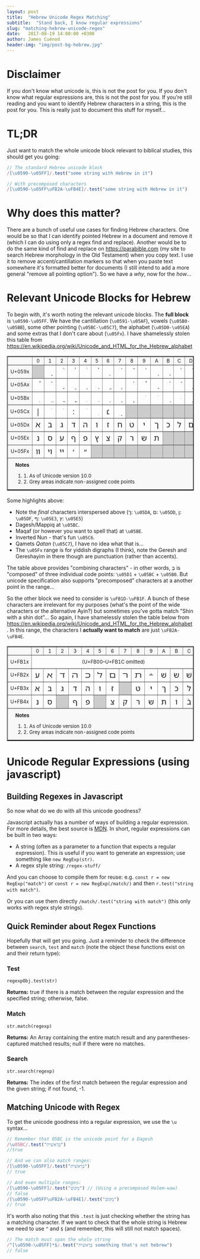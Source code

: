 ```yaml
---
layout: post
title:  "Hebrew Unicode Regex Matching"
subtitle:  "Stand back, I know regular expressions"
slug: "matching-hebrew-unicode-regex"
date:   2017-08-19 14:00:00 +0300
author: James Cuénod
header-img: "img/post-bg-hebrew.jpg"
---
```


# Disclaimer

If you don't know what unicode is, this is not the post for you. If you don't know what regular expressions are, this is not the post for you. If you're still reading and you want to identify Hebrew characters in a string, this is the post for you. This is really just to document this stuff for myself...

# TL;DR

Just want to match the whole unicode block relevant to biblical studies, this should get you going:

```javascript
// The standard Hebrew unicode block
/[\u0590-\u05FF]/.test("some string with Hebrew in it")

// With precomposed characters
/[\u0590-\u05FF\uFB2A-\uFB4E]/.test("some string with Hebrew in it")
```

# Why does this matter?

There are a bunch of useful use cases for finding Hebrew characters. One would be so that I can identify pointed Hebrew in a document and remove it (which I can do using only a regex find and replace). Another would be to do the same kind of find and replace on <https://parabible.com> (my site to search Hebrew morphology in the Old Testament) when you copy text. I use it to remove accent/cantillation markers so that when you paste text somewhere it's formatted better for documents (I still intend to add a more general "remove all pointing option"). So we have a *why*, now for the *how*...

# Relevant Unicode Blocks for Hebrew

To begin with, it's worth noting the relevant unicode blocks. The **full block** is `\u0590-\u05FF`. We have the cantillation (`\u0591-\u05AF`), vowels (`\u05B0-\u05BB`), some other pointing (`\u05BC-\u05C7`), the alphabet (`\u05D0-\u05EA`) and some extras that I don't care about (`\u05Fx`). I have shamelessly stolen this table from <https://en.wikipedia.org/wiki/Unicode_and_HTML_for_the_Hebrew_alphabet>

<table border="2" cellspacing="0" cellpadding="5" style="width:100%;border-collapse:collapse;font-size:large;text-align:center;vertical-align:middle;">
<tr style="background:#F8F8F8;font-size:small">
<td>&#160;</td><td>0</td><td>1</td><td>2</td><td>3</td><td>4</td><td>5</td><td>6</td><td>7</td><td>8</td><td>9</td><td>A</td><td>B</td><td>C</td><td>D</td><td>E</td><td>F</td>
</tr>
<tr>
<td style="background:#F8F8F8;font-size:small">U+059x</td>
<td title="Reserved" style="background-color:#CCCCCC;"></td>
<td title="U+0591: HEBREW ACCENT ETNAHTA"><span class="script-hebrew" style="font-size: 115%; font-family: 'SBL BibLit', 'SBL Hebrew', 'David CLM', 'Frenk Ruehl CLM', 'Hadasim CLM', Cardo, Shofar, David, 'Ezra SIL', 'Ezra SIL SR', 'Noto Sans Hebrew', FreeSerif, 'Times New Roman', FreeSans, Arial;" dir="rtl">֑&#160;</span>‎</td>
<td title="U+0592: HEBREW ACCENT SEGOL"><span class="script-hebrew" style="font-size: 115%; font-family: 'SBL BibLit', 'SBL Hebrew', 'David CLM', 'Frenk Ruehl CLM', 'Hadasim CLM', Cardo, Shofar, David, 'Ezra SIL', 'Ezra SIL SR', 'Noto Sans Hebrew', FreeSerif, 'Times New Roman', FreeSans, Arial;" dir="rtl">֒&#160;</span>‎</td>
<td title="U+0593: HEBREW ACCENT SHALSHELET"><span class="script-hebrew" style="font-size: 115%; font-family: 'SBL BibLit', 'SBL Hebrew', 'David CLM', 'Frenk Ruehl CLM', 'Hadasim CLM', Cardo, Shofar, David, 'Ezra SIL', 'Ezra SIL SR', 'Noto Sans Hebrew', FreeSerif, 'Times New Roman', FreeSans, Arial;" dir="rtl">֓&#160;</span>‎</td>
<td title="U+0594: HEBREW ACCENT ZAQEF QATAN"><span class="script-hebrew" style="font-size: 115%; font-family: 'SBL BibLit', 'SBL Hebrew', 'David CLM', 'Frenk Ruehl CLM', 'Hadasim CLM', Cardo, Shofar, David, 'Ezra SIL', 'Ezra SIL SR', 'Noto Sans Hebrew', FreeSerif, 'Times New Roman', FreeSans, Arial;" dir="rtl">֔&#160;</span>‎</td>
<td title="U+0595: HEBREW ACCENT ZAQEF GADOL"><span class="script-hebrew" style="font-size: 115%; font-family: 'SBL BibLit', 'SBL Hebrew', 'David CLM', 'Frenk Ruehl CLM', 'Hadasim CLM', Cardo, Shofar, David, 'Ezra SIL', 'Ezra SIL SR', 'Noto Sans Hebrew', FreeSerif, 'Times New Roman', FreeSans, Arial;" dir="rtl">֕&#160;</span>‎</td>
<td title="U+0596: HEBREW ACCENT TIPEHA"><span class="script-hebrew" style="font-size: 115%; font-family: 'SBL BibLit', 'SBL Hebrew', 'David CLM', 'Frenk Ruehl CLM', 'Hadasim CLM', Cardo, Shofar, David, 'Ezra SIL', 'Ezra SIL SR', 'Noto Sans Hebrew', FreeSerif, 'Times New Roman', FreeSans, Arial;" dir="rtl">֖&#160;</span>‎</td>
<td title="U+0597: HEBREW ACCENT REVIA"><span class="script-hebrew" style="font-size: 115%; font-family: 'SBL BibLit', 'SBL Hebrew', 'David CLM', 'Frenk Ruehl CLM', 'Hadasim CLM', Cardo, Shofar, David, 'Ezra SIL', 'Ezra SIL SR', 'Noto Sans Hebrew', FreeSerif, 'Times New Roman', FreeSans, Arial;" dir="rtl">֗&#160;</span>‎</td>
<td title="U+0598: HEBREW ACCENT ZARQA"><span class="script-hebrew" style="font-size: 115%; font-family: 'SBL BibLit', 'SBL Hebrew', 'David CLM', 'Frenk Ruehl CLM', 'Hadasim CLM', Cardo, Shofar, David, 'Ezra SIL', 'Ezra SIL SR', 'Noto Sans Hebrew', FreeSerif, 'Times New Roman', FreeSans, Arial;" dir="rtl">֘&#160;</span>‎</td>
<td title="U+0599: HEBREW ACCENT PASHTA"><span class="script-hebrew" style="font-size: 115%; font-family: 'SBL BibLit', 'SBL Hebrew', 'David CLM', 'Frenk Ruehl CLM', 'Hadasim CLM', Cardo, Shofar, David, 'Ezra SIL', 'Ezra SIL SR', 'Noto Sans Hebrew', FreeSerif, 'Times New Roman', FreeSans, Arial;" dir="rtl">֙&#160;</span>‎</td>
<td title="U+059A: HEBREW ACCENT YETIV"><span class="script-hebrew" style="font-size: 115%; font-family: 'SBL BibLit', 'SBL Hebrew', 'David CLM', 'Frenk Ruehl CLM', 'Hadasim CLM', Cardo, Shofar, David, 'Ezra SIL', 'Ezra SIL SR', 'Noto Sans Hebrew', FreeSerif, 'Times New Roman', FreeSans, Arial;" dir="rtl">֚&#160;</span>‎</td>
<td title="U+059B: HEBREW ACCENT TEVIR"><span class="script-hebrew" style="font-size: 115%; font-family: 'SBL BibLit', 'SBL Hebrew', 'David CLM', 'Frenk Ruehl CLM', 'Hadasim CLM', Cardo, Shofar, David, 'Ezra SIL', 'Ezra SIL SR', 'Noto Sans Hebrew', FreeSerif, 'Times New Roman', FreeSans, Arial;" dir="rtl">֛&#160;</span>‎</td>
<td title="U+059C: HEBREW ACCENT GERESH"><span class="script-hebrew" style="font-size: 115%; font-family: 'SBL BibLit', 'SBL Hebrew', 'David CLM', 'Frenk Ruehl CLM', 'Hadasim CLM', Cardo, Shofar, David, 'Ezra SIL', 'Ezra SIL SR', 'Noto Sans Hebrew', FreeSerif, 'Times New Roman', FreeSans, Arial;" dir="rtl">֜&#160;</span>‎</td>
<td title="U+059D: HEBREW ACCENT GERESH MUQDAM"><span class="script-hebrew" style="font-size: 115%; font-family: 'SBL BibLit', 'SBL Hebrew', 'David CLM', 'Frenk Ruehl CLM', 'Hadasim CLM', Cardo, Shofar, David, 'Ezra SIL', 'Ezra SIL SR', 'Noto Sans Hebrew', FreeSerif, 'Times New Roman', FreeSans, Arial;" dir="rtl">֝&#160;</span>‎</td>
<td title="U+059E: HEBREW ACCENT GERSHAYIM"><span class="script-hebrew" style="font-size: 115%; font-family: 'SBL BibLit', 'SBL Hebrew', 'David CLM', 'Frenk Ruehl CLM', 'Hadasim CLM', Cardo, Shofar, David, 'Ezra SIL', 'Ezra SIL SR', 'Noto Sans Hebrew', FreeSerif, 'Times New Roman', FreeSans, Arial;" dir="rtl">֞&#160;</span>‎</td>
<td title="U+059F: HEBREW ACCENT QARNEY PARA"><span class="script-hebrew" style="font-size: 115%; font-family: 'SBL BibLit', 'SBL Hebrew', 'David CLM', 'Frenk Ruehl CLM', 'Hadasim CLM', Cardo, Shofar, David, 'Ezra SIL', 'Ezra SIL SR', 'Noto Sans Hebrew', FreeSerif, 'Times New Roman', FreeSans, Arial;" dir="rtl">֟&#160;</span>‎</td>
</tr>
<tr>
<td style="background:#F8F8F8;font-size:small">U+05Ax</td>
<td title="U+05A0: HEBREW ACCENT TELISHA GEDOLA"><span class="script-hebrew" style="font-size: 115%; font-family: 'SBL BibLit', 'SBL Hebrew', 'David CLM', 'Frenk Ruehl CLM', 'Hadasim CLM', Cardo, Shofar, David, 'Ezra SIL', 'Ezra SIL SR', 'Noto Sans Hebrew', FreeSerif, 'Times New Roman', FreeSans, Arial;" dir="rtl">֠&#160;</span>‎</td>
<td title="U+05A1: HEBREW ACCENT PAZER"><span class="script-hebrew" style="font-size: 115%; font-family: 'SBL BibLit', 'SBL Hebrew', 'David CLM', 'Frenk Ruehl CLM', 'Hadasim CLM', Cardo, Shofar, David, 'Ezra SIL', 'Ezra SIL SR', 'Noto Sans Hebrew', FreeSerif, 'Times New Roman', FreeSans, Arial;" dir="rtl">֡&#160;</span>‎</td>
<td title="U+05A2: HEBREW ACCENT ATNAH HAFUKH"><span class="script-hebrew" style="font-size: 115%; font-family: 'SBL BibLit', 'SBL Hebrew', 'David CLM', 'Frenk Ruehl CLM', 'Hadasim CLM', Cardo, Shofar, David, 'Ezra SIL', 'Ezra SIL SR', 'Noto Sans Hebrew', FreeSerif, 'Times New Roman', FreeSans, Arial;" dir="rtl">֢&#160;</span>‎</td>
<td title="U+05A3: HEBREW ACCENT MUNAH"><span class="script-hebrew" style="font-size: 115%; font-family: 'SBL BibLit', 'SBL Hebrew', 'David CLM', 'Frenk Ruehl CLM', 'Hadasim CLM', Cardo, Shofar, David, 'Ezra SIL', 'Ezra SIL SR', 'Noto Sans Hebrew', FreeSerif, 'Times New Roman', FreeSans, Arial;" dir="rtl">֣&#160;</span>‎</td>
<td title="U+05A4: HEBREW ACCENT MAHAPAKH"><span class="script-hebrew" style="font-size: 115%; font-family: 'SBL BibLit', 'SBL Hebrew', 'David CLM', 'Frenk Ruehl CLM', 'Hadasim CLM', Cardo, Shofar, David, 'Ezra SIL', 'Ezra SIL SR', 'Noto Sans Hebrew', FreeSerif, 'Times New Roman', FreeSans, Arial;" dir="rtl">֤&#160;</span>‎</td>
<td title="U+05A5: HEBREW ACCENT MERKHA"><span class="script-hebrew" style="font-size: 115%; font-family: 'SBL BibLit', 'SBL Hebrew', 'David CLM', 'Frenk Ruehl CLM', 'Hadasim CLM', Cardo, Shofar, David, 'Ezra SIL', 'Ezra SIL SR', 'Noto Sans Hebrew', FreeSerif, 'Times New Roman', FreeSans, Arial;" dir="rtl">֥&#160;</span>‎</td>
<td title="U+05A6: HEBREW ACCENT MERKHA KEFULA"><span class="script-hebrew" style="font-size: 115%; font-family: 'SBL BibLit', 'SBL Hebrew', 'David CLM', 'Frenk Ruehl CLM', 'Hadasim CLM', Cardo, Shofar, David, 'Ezra SIL', 'Ezra SIL SR', 'Noto Sans Hebrew', FreeSerif, 'Times New Roman', FreeSans, Arial;" dir="rtl">֦&#160;</span>‎</td>
<td title="U+05A7: HEBREW ACCENT DARGA"><span class="script-hebrew" style="font-size: 115%; font-family: 'SBL BibLit', 'SBL Hebrew', 'David CLM', 'Frenk Ruehl CLM', 'Hadasim CLM', Cardo, Shofar, David, 'Ezra SIL', 'Ezra SIL SR', 'Noto Sans Hebrew', FreeSerif, 'Times New Roman', FreeSans, Arial;" dir="rtl">֧&#160;</span>‎</td>
<td title="U+05A8: HEBREW ACCENT QADMA"><span class="script-hebrew" style="font-size: 115%; font-family: 'SBL BibLit', 'SBL Hebrew', 'David CLM', 'Frenk Ruehl CLM', 'Hadasim CLM', Cardo, Shofar, David, 'Ezra SIL', 'Ezra SIL SR', 'Noto Sans Hebrew', FreeSerif, 'Times New Roman', FreeSans, Arial;" dir="rtl">֨&#160;</span>‎</td>
<td title="U+05A9: HEBREW ACCENT TELISHA QETANA"><span class="script-hebrew" style="font-size: 115%; font-family: 'SBL BibLit', 'SBL Hebrew', 'David CLM', 'Frenk Ruehl CLM', 'Hadasim CLM', Cardo, Shofar, David, 'Ezra SIL', 'Ezra SIL SR', 'Noto Sans Hebrew', FreeSerif, 'Times New Roman', FreeSans, Arial;" dir="rtl">֩&#160;</span>‎</td>
<td title="U+05AA: HEBREW ACCENT YERAH BEN YOMO"><span class="script-hebrew" style="font-size: 115%; font-family: 'SBL BibLit', 'SBL Hebrew', 'David CLM', 'Frenk Ruehl CLM', 'Hadasim CLM', Cardo, Shofar, David, 'Ezra SIL', 'Ezra SIL SR', 'Noto Sans Hebrew', FreeSerif, 'Times New Roman', FreeSans, Arial;" dir="rtl">֪&#160;</span>‎</td>
<td title="U+05AB: HEBREW ACCENT OLE"><span class="script-hebrew" style="font-size: 115%; font-family: 'SBL BibLit', 'SBL Hebrew', 'David CLM', 'Frenk Ruehl CLM', 'Hadasim CLM', Cardo, Shofar, David, 'Ezra SIL', 'Ezra SIL SR', 'Noto Sans Hebrew', FreeSerif, 'Times New Roman', FreeSans, Arial;" dir="rtl">֫&#160;</span>‎</td>
<td title="U+05AC: HEBREW ACCENT ILUY"><span class="script-hebrew" style="font-size: 115%; font-family: 'SBL BibLit', 'SBL Hebrew', 'David CLM', 'Frenk Ruehl CLM', 'Hadasim CLM', Cardo, Shofar, David, 'Ezra SIL', 'Ezra SIL SR', 'Noto Sans Hebrew', FreeSerif, 'Times New Roman', FreeSans, Arial;" dir="rtl">֬&#160;</span>‎</td>
<td title="U+05AD: HEBREW ACCENT DEHI"><span class="script-hebrew" style="font-size: 115%; font-family: 'SBL BibLit', 'SBL Hebrew', 'David CLM', 'Frenk Ruehl CLM', 'Hadasim CLM', Cardo, Shofar, David, 'Ezra SIL', 'Ezra SIL SR', 'Noto Sans Hebrew', FreeSerif, 'Times New Roman', FreeSans, Arial;" dir="rtl">֭&#160;</span>‎</td>
<td title="U+05AE: HEBREW ACCENT ZINOR"><span class="script-hebrew" style="font-size: 115%; font-family: 'SBL BibLit', 'SBL Hebrew', 'David CLM', 'Frenk Ruehl CLM', 'Hadasim CLM', Cardo, Shofar, David, 'Ezra SIL', 'Ezra SIL SR', 'Noto Sans Hebrew', FreeSerif, 'Times New Roman', FreeSans, Arial;" dir="rtl">֮&#160;</span>‎</td>
<td title="U+05AF: HEBREW MARK MASORA CIRCLE"><span class="script-hebrew" style="font-size: 115%; font-family: 'SBL BibLit', 'SBL Hebrew', 'David CLM', 'Frenk Ruehl CLM', 'Hadasim CLM', Cardo, Shofar, David, 'Ezra SIL', 'Ezra SIL SR', 'Noto Sans Hebrew', FreeSerif, 'Times New Roman', FreeSans, Arial;" dir="rtl">֯&#160;</span>‎</td>
</tr>
<tr>
<td style="background:#F8F8F8;font-size:small">U+05Bx</td>
<td title="U+05B0: HEBREW POINT SHEVA"><span class="script-hebrew" style="font-size: 115%; font-family: 'SBL BibLit', 'SBL Hebrew', 'David CLM', 'Frenk Ruehl CLM', 'Hadasim CLM', Cardo, Shofar, David, 'Ezra SIL', 'Ezra SIL SR', 'Noto Sans Hebrew', FreeSerif, 'Times New Roman', FreeSans, Arial;" dir="rtl">ְ&#160;</span>‎</td>
<td title="U+05B1: HEBREW POINT HATAF SEGOL"><span class="script-hebrew" style="font-size: 115%; font-family: 'SBL BibLit', 'SBL Hebrew', 'David CLM', 'Frenk Ruehl CLM', 'Hadasim CLM', Cardo, Shofar, David, 'Ezra SIL', 'Ezra SIL SR', 'Noto Sans Hebrew', FreeSerif, 'Times New Roman', FreeSans, Arial;" dir="rtl">ֱ&#160;</span>‎</td>
<td title="U+05B2: HEBREW POINT HATAF PATAH"><span class="script-hebrew" style="font-size: 115%; font-family: 'SBL BibLit', 'SBL Hebrew', 'David CLM', 'Frenk Ruehl CLM', 'Hadasim CLM', Cardo, Shofar, David, 'Ezra SIL', 'Ezra SIL SR', 'Noto Sans Hebrew', FreeSerif, 'Times New Roman', FreeSans, Arial;" dir="rtl">ֲ&#160;</span>‎</td>
<td title="U+05B3: HEBREW POINT HATAF QAMATS"><span class="script-hebrew" style="font-size: 115%; font-family: 'SBL BibLit', 'SBL Hebrew', 'David CLM', 'Frenk Ruehl CLM', 'Hadasim CLM', Cardo, Shofar, David, 'Ezra SIL', 'Ezra SIL SR', 'Noto Sans Hebrew', FreeSerif, 'Times New Roman', FreeSans, Arial;" dir="rtl">ֳ&#160;</span>‎</td>
<td title="U+05B4: HEBREW POINT HIRIQ"><span class="script-hebrew" style="font-size: 115%; font-family: 'SBL BibLit', 'SBL Hebrew', 'David CLM', 'Frenk Ruehl CLM', 'Hadasim CLM', Cardo, Shofar, David, 'Ezra SIL', 'Ezra SIL SR', 'Noto Sans Hebrew', FreeSerif, 'Times New Roman', FreeSans, Arial;" dir="rtl">ִ&#160;</span>‎</td>
<td title="U+05B5: HEBREW POINT TSERE"><span class="script-hebrew" style="font-size: 115%; font-family: 'SBL BibLit', 'SBL Hebrew', 'David CLM', 'Frenk Ruehl CLM', 'Hadasim CLM', Cardo, Shofar, David, 'Ezra SIL', 'Ezra SIL SR', 'Noto Sans Hebrew', FreeSerif, 'Times New Roman', FreeSans, Arial;" dir="rtl">ֵ&#160;</span>‎</td>
<td title="U+05B6: HEBREW POINT SEGOL"><span class="script-hebrew" style="font-size: 115%; font-family: 'SBL BibLit', 'SBL Hebrew', 'David CLM', 'Frenk Ruehl CLM', 'Hadasim CLM', Cardo, Shofar, David, 'Ezra SIL', 'Ezra SIL SR', 'Noto Sans Hebrew', FreeSerif, 'Times New Roman', FreeSans, Arial;" dir="rtl">ֶ&#160;</span>‎</td>
<td title="U+05B7: HEBREW POINT PATAH"><span class="script-hebrew" style="font-size: 115%; font-family: 'SBL BibLit', 'SBL Hebrew', 'David CLM', 'Frenk Ruehl CLM', 'Hadasim CLM', Cardo, Shofar, David, 'Ezra SIL', 'Ezra SIL SR', 'Noto Sans Hebrew', FreeSerif, 'Times New Roman', FreeSans, Arial;" dir="rtl">ַ&#160;</span>‎</td>
<td title="U+05B8: HEBREW POINT QAMATS"><span class="script-hebrew" style="font-size: 115%; font-family: 'SBL BibLit', 'SBL Hebrew', 'David CLM', 'Frenk Ruehl CLM', 'Hadasim CLM', Cardo, Shofar, David, 'Ezra SIL', 'Ezra SIL SR', 'Noto Sans Hebrew', FreeSerif, 'Times New Roman', FreeSans, Arial;" dir="rtl">ָ&#160;</span>‎</td>
<td title="U+05B9: HEBREW POINT HOLAM"><span class="script-hebrew" style="font-size: 115%; font-family: 'SBL BibLit', 'SBL Hebrew', 'David CLM', 'Frenk Ruehl CLM', 'Hadasim CLM', Cardo, Shofar, David, 'Ezra SIL', 'Ezra SIL SR', 'Noto Sans Hebrew', FreeSerif, 'Times New Roman', FreeSans, Arial;" dir="rtl">ֹ&#160;</span>‎</td>
<td title="U+05BA: HEBREW POINT HOLAM HASER FOR VAV"><span class="script-hebrew" style="font-size: 115%; font-family: 'SBL BibLit', 'SBL Hebrew', 'David CLM', 'Frenk Ruehl CLM', 'Hadasim CLM', Cardo, Shofar, David, 'Ezra SIL', 'Ezra SIL SR', 'Noto Sans Hebrew', FreeSerif, 'Times New Roman', FreeSans, Arial;" dir="rtl">ֺ&#160;</span>‎</td>
<td title="U+05BB: HEBREW POINT QUBUTS"><span class="script-hebrew" style="font-size: 115%; font-family: 'SBL BibLit', 'SBL Hebrew', 'David CLM', 'Frenk Ruehl CLM', 'Hadasim CLM', Cardo, Shofar, David, 'Ezra SIL', 'Ezra SIL SR', 'Noto Sans Hebrew', FreeSerif, 'Times New Roman', FreeSans, Arial;" dir="rtl">ֻ&#160;</span>‎</td>
<td title="U+05BC: HEBREW POINT DAGESH OR MAPIQ"><span class="script-hebrew" style="font-size: 115%; font-family: 'SBL BibLit', 'SBL Hebrew', 'David CLM', 'Frenk Ruehl CLM', 'Hadasim CLM', Cardo, Shofar, David, 'Ezra SIL', 'Ezra SIL SR', 'Noto Sans Hebrew', FreeSerif, 'Times New Roman', FreeSans, Arial;" dir="rtl">ּ&#160;</span>‎</td>
<td title="U+05BD: HEBREW POINT METEG"><span class="script-hebrew" style="font-size: 115%; font-family: 'SBL BibLit', 'SBL Hebrew', 'David CLM', 'Frenk Ruehl CLM', 'Hadasim CLM', Cardo, Shofar, David, 'Ezra SIL', 'Ezra SIL SR', 'Noto Sans Hebrew', FreeSerif, 'Times New Roman', FreeSans, Arial;" dir="rtl">ֽ&#160;</span>‎</td>
<td title="U+05BE: HEBREW PUNCTUATION MAQAF"><span class="script-hebrew" style="font-size: 115%; font-family: 'SBL BibLit', 'SBL Hebrew', 'David CLM', 'Frenk Ruehl CLM', 'Hadasim CLM', Cardo, Shofar, David, 'Ezra SIL', 'Ezra SIL SR', 'Noto Sans Hebrew', FreeSerif, 'Times New Roman', FreeSans, Arial;" dir="rtl">־</span>‎</td>
<td title="U+05BF: HEBREW POINT RAFE"><span class="script-hebrew" style="font-size: 115%; font-family: 'SBL BibLit', 'SBL Hebrew', 'David CLM', 'Frenk Ruehl CLM', 'Hadasim CLM', Cardo, Shofar, David, 'Ezra SIL', 'Ezra SIL SR', 'Noto Sans Hebrew', FreeSerif, 'Times New Roman', FreeSans, Arial;" dir="rtl">ֿ&#160;</span>‎</td>
</tr>
<tr>
<td style="background:#F8F8F8;font-size:small">U+05Cx</td>
<td title="U+05C0: HEBREW PUNCTUATION PASEQ"><span class="script-hebrew" style="font-size: 115%; font-family: 'SBL BibLit', 'SBL Hebrew', 'David CLM', 'Frenk Ruehl CLM', 'Hadasim CLM', Cardo, Shofar, David, 'Ezra SIL', 'Ezra SIL SR', 'Noto Sans Hebrew', FreeSerif, 'Times New Roman', FreeSans, Arial;" dir="rtl">׀</span>‎</td>
<td title="U+05C1: HEBREW POINT SHIN DOT"><span class="script-hebrew" style="font-size: 115%; font-family: 'SBL BibLit', 'SBL Hebrew', 'David CLM', 'Frenk Ruehl CLM', 'Hadasim CLM', Cardo, Shofar, David, 'Ezra SIL', 'Ezra SIL SR', 'Noto Sans Hebrew', FreeSerif, 'Times New Roman', FreeSans, Arial;" dir="rtl">ׁ&#160;</span>‎</td>
<td title="U+05C2: HEBREW POINT SIN DOT"><span class="script-hebrew" style="font-size: 115%; font-family: 'SBL BibLit', 'SBL Hebrew', 'David CLM', 'Frenk Ruehl CLM', 'Hadasim CLM', Cardo, Shofar, David, 'Ezra SIL', 'Ezra SIL SR', 'Noto Sans Hebrew', FreeSerif, 'Times New Roman', FreeSans, Arial;" dir="rtl">ׂ&#160;</span>‎</td>
<td title="U+05C3: HEBREW PUNCTUATION SOF PASUQ"><span class="script-hebrew" style="font-size: 115%; font-family: 'SBL BibLit', 'SBL Hebrew', 'David CLM', 'Frenk Ruehl CLM', 'Hadasim CLM', Cardo, Shofar, David, 'Ezra SIL', 'Ezra SIL SR', 'Noto Sans Hebrew', FreeSerif, 'Times New Roman', FreeSans, Arial;" dir="rtl">׃</span>‎</td>
<td title="U+05C4: HEBREW MARK UPPER DOT"><span class="script-hebrew" style="font-size: 115%; font-family: 'SBL BibLit', 'SBL Hebrew', 'David CLM', 'Frenk Ruehl CLM', 'Hadasim CLM', Cardo, Shofar, David, 'Ezra SIL', 'Ezra SIL SR', 'Noto Sans Hebrew', FreeSerif, 'Times New Roman', FreeSans, Arial;" dir="rtl">ׄ&#160;</span>‎</td>
<td title="U+05C5: HEBREW MARK LOWER DOT"><span class="script-hebrew" style="font-size: 115%; font-family: 'SBL BibLit', 'SBL Hebrew', 'David CLM', 'Frenk Ruehl CLM', 'Hadasim CLM', Cardo, Shofar, David, 'Ezra SIL', 'Ezra SIL SR', 'Noto Sans Hebrew', FreeSerif, 'Times New Roman', FreeSans, Arial;" dir="rtl">ׅ&#160;</span>‎</td>
<td title="U+05C6: HEBREW PUNCTUATION NUN HAFUKHA"><span class="script-hebrew" style="font-size: 115%; font-family: 'SBL BibLit', 'SBL Hebrew', 'David CLM', 'Frenk Ruehl CLM', 'Hadasim CLM', Cardo, Shofar, David, 'Ezra SIL', 'Ezra SIL SR', 'Noto Sans Hebrew', FreeSerif, 'Times New Roman', FreeSans, Arial;" dir="rtl">׆</span>‎</td>
<td title="U+05C7: HEBREW POINT QAMATS QATAN"><span class="script-hebrew" style="font-size: 115%; font-family: 'SBL BibLit', 'SBL Hebrew', 'David CLM', 'Frenk Ruehl CLM', 'Hadasim CLM', Cardo, Shofar, David, 'Ezra SIL', 'Ezra SIL SR', 'Noto Sans Hebrew', FreeSerif, 'Times New Roman', FreeSans, Arial;" dir="rtl">ׇ&#160;</span>‎</td>
<td title="Reserved" style="background-color:#CCCCCC;"></td>
<td title="Reserved" style="background-color:#CCCCCC;"></td>
<td title="Reserved" style="background-color:#CCCCCC;"></td>
<td title="Reserved" style="background-color:#CCCCCC;"></td>
<td title="Reserved" style="background-color:#CCCCCC;"></td>
<td title="Reserved" style="background-color:#CCCCCC;"></td>
<td title="Reserved" style="background-color:#CCCCCC;"></td>
<td title="Reserved" style="background-color:#CCCCCC;"></td>
</tr>
<tr>
<td style="background:#F8F8F8;font-size:small">U+05Dx</td>
<td title="U+05D0: HEBREW LETTER ALEF"><span class="script-hebrew" style="font-size: 115%; font-family: 'SBL BibLit', 'SBL Hebrew', 'David CLM', 'Frenk Ruehl CLM', 'Hadasim CLM', Cardo, Shofar, David, 'Ezra SIL', 'Ezra SIL SR', 'Noto Sans Hebrew', FreeSerif, 'Times New Roman', FreeSans, Arial;" dir="rtl">א</span>‎</td>
<td title="U+05D1: HEBREW LETTER BET"><span class="script-hebrew" style="font-size: 115%; font-family: 'SBL BibLit', 'SBL Hebrew', 'David CLM', 'Frenk Ruehl CLM', 'Hadasim CLM', Cardo, Shofar, David, 'Ezra SIL', 'Ezra SIL SR', 'Noto Sans Hebrew', FreeSerif, 'Times New Roman', FreeSans, Arial;" dir="rtl">ב</span>‎</td>
<td title="U+05D2: HEBREW LETTER GIMEL"><span class="script-hebrew" style="font-size: 115%; font-family: 'SBL BibLit', 'SBL Hebrew', 'David CLM', 'Frenk Ruehl CLM', 'Hadasim CLM', Cardo, Shofar, David, 'Ezra SIL', 'Ezra SIL SR', 'Noto Sans Hebrew', FreeSerif, 'Times New Roman', FreeSans, Arial;" dir="rtl">ג</span>‎</td>
<td title="U+05D3: HEBREW LETTER DALET"><span class="script-hebrew" style="font-size: 115%; font-family: 'SBL BibLit', 'SBL Hebrew', 'David CLM', 'Frenk Ruehl CLM', 'Hadasim CLM', Cardo, Shofar, David, 'Ezra SIL', 'Ezra SIL SR', 'Noto Sans Hebrew', FreeSerif, 'Times New Roman', FreeSans, Arial;" dir="rtl">ד</span>‎</td>
<td title="U+05D4: HEBREW LETTER HE"><span class="script-hebrew" style="font-size: 115%; font-family: 'SBL BibLit', 'SBL Hebrew', 'David CLM', 'Frenk Ruehl CLM', 'Hadasim CLM', Cardo, Shofar, David, 'Ezra SIL', 'Ezra SIL SR', 'Noto Sans Hebrew', FreeSerif, 'Times New Roman', FreeSans, Arial;" dir="rtl">ה</span>‎</td>
<td title="U+05D5: HEBREW LETTER VAV"><span class="script-hebrew" style="font-size: 115%; font-family: 'SBL BibLit', 'SBL Hebrew', 'David CLM', 'Frenk Ruehl CLM', 'Hadasim CLM', Cardo, Shofar, David, 'Ezra SIL', 'Ezra SIL SR', 'Noto Sans Hebrew', FreeSerif, 'Times New Roman', FreeSans, Arial;" dir="rtl">ו</span>‎</td>
<td title="U+05D6: HEBREW LETTER ZAYIN"><span class="script-hebrew" style="font-size: 115%; font-family: 'SBL BibLit', 'SBL Hebrew', 'David CLM', 'Frenk Ruehl CLM', 'Hadasim CLM', Cardo, Shofar, David, 'Ezra SIL', 'Ezra SIL SR', 'Noto Sans Hebrew', FreeSerif, 'Times New Roman', FreeSans, Arial;" dir="rtl">ז</span>‎</td>
<td title="U+05D7: HEBREW LETTER HET"><span class="script-hebrew" style="font-size: 115%; font-family: 'SBL BibLit', 'SBL Hebrew', 'David CLM', 'Frenk Ruehl CLM', 'Hadasim CLM', Cardo, Shofar, David, 'Ezra SIL', 'Ezra SIL SR', 'Noto Sans Hebrew', FreeSerif, 'Times New Roman', FreeSans, Arial;" dir="rtl">ח</span>‎</td>
<td title="U+05D8: HEBREW LETTER TET"><span class="script-hebrew" style="font-size: 115%; font-family: 'SBL BibLit', 'SBL Hebrew', 'David CLM', 'Frenk Ruehl CLM', 'Hadasim CLM', Cardo, Shofar, David, 'Ezra SIL', 'Ezra SIL SR', 'Noto Sans Hebrew', FreeSerif, 'Times New Roman', FreeSans, Arial;" dir="rtl">ט</span>‎</td>
<td title="U+05D9: HEBREW LETTER YOD"><span class="script-hebrew" style="font-size: 115%; font-family: 'SBL BibLit', 'SBL Hebrew', 'David CLM', 'Frenk Ruehl CLM', 'Hadasim CLM', Cardo, Shofar, David, 'Ezra SIL', 'Ezra SIL SR', 'Noto Sans Hebrew', FreeSerif, 'Times New Roman', FreeSans, Arial;" dir="rtl">י</span>‎</td>
<td title="U+05DA: HEBREW LETTER FINAL KAF"><span class="script-hebrew" style="font-size: 115%; font-family: 'SBL BibLit', 'SBL Hebrew', 'David CLM', 'Frenk Ruehl CLM', 'Hadasim CLM', Cardo, Shofar, David, 'Ezra SIL', 'Ezra SIL SR', 'Noto Sans Hebrew', FreeSerif, 'Times New Roman', FreeSans, Arial;" dir="rtl">ך</span>‎</td>
<td title="U+05DB: HEBREW LETTER KAF"><span class="script-hebrew" style="font-size: 115%; font-family: 'SBL BibLit', 'SBL Hebrew', 'David CLM', 'Frenk Ruehl CLM', 'Hadasim CLM', Cardo, Shofar, David, 'Ezra SIL', 'Ezra SIL SR', 'Noto Sans Hebrew', FreeSerif, 'Times New Roman', FreeSans, Arial;" dir="rtl">כ</span>‎</td>
<td title="U+05DC: HEBREW LETTER LAMED"><span class="script-hebrew" style="font-size: 115%; font-family: 'SBL BibLit', 'SBL Hebrew', 'David CLM', 'Frenk Ruehl CLM', 'Hadasim CLM', Cardo, Shofar, David, 'Ezra SIL', 'Ezra SIL SR', 'Noto Sans Hebrew', FreeSerif, 'Times New Roman', FreeSans, Arial;" dir="rtl">ל</span>‎</td>
<td title="U+05DD: HEBREW LETTER FINAL MEM"><span class="script-hebrew" style="font-size: 115%; font-family: 'SBL BibLit', 'SBL Hebrew', 'David CLM', 'Frenk Ruehl CLM', 'Hadasim CLM', Cardo, Shofar, David, 'Ezra SIL', 'Ezra SIL SR', 'Noto Sans Hebrew', FreeSerif, 'Times New Roman', FreeSans, Arial;" dir="rtl">ם</span>‎</td>
<td title="U+05DE: HEBREW LETTER MEM"><span class="script-hebrew" style="font-size: 115%; font-family: 'SBL BibLit', 'SBL Hebrew', 'David CLM', 'Frenk Ruehl CLM', 'Hadasim CLM', Cardo, Shofar, David, 'Ezra SIL', 'Ezra SIL SR', 'Noto Sans Hebrew', FreeSerif, 'Times New Roman', FreeSans, Arial;" dir="rtl">מ</span>‎</td>
<td title="U+05DF: HEBREW LETTER FINAL NUN"><span class="script-hebrew" style="font-size: 115%; font-family: 'SBL BibLit', 'SBL Hebrew', 'David CLM', 'Frenk Ruehl CLM', 'Hadasim CLM', Cardo, Shofar, David, 'Ezra SIL', 'Ezra SIL SR', 'Noto Sans Hebrew', FreeSerif, 'Times New Roman', FreeSans, Arial;" dir="rtl">ן</span>‎</td>
</tr>
<tr>
<td style="background:#F8F8F8;font-size:small">U+05Ex</td>
<td title="U+05E0: HEBREW LETTER NUN"><span class="script-hebrew" style="font-size: 115%; font-family: 'SBL BibLit', 'SBL Hebrew', 'David CLM', 'Frenk Ruehl CLM', 'Hadasim CLM', Cardo, Shofar, David, 'Ezra SIL', 'Ezra SIL SR', 'Noto Sans Hebrew', FreeSerif, 'Times New Roman', FreeSans, Arial;" dir="rtl">נ</span>‎</td>
<td title="U+05E1: HEBREW LETTER SAMEKH"><span class="script-hebrew" style="font-size: 115%; font-family: 'SBL BibLit', 'SBL Hebrew', 'David CLM', 'Frenk Ruehl CLM', 'Hadasim CLM', Cardo, Shofar, David, 'Ezra SIL', 'Ezra SIL SR', 'Noto Sans Hebrew', FreeSerif, 'Times New Roman', FreeSans, Arial;" dir="rtl">ס</span>‎</td>
<td title="U+05E2: HEBREW LETTER AYIN"><span class="script-hebrew" style="font-size: 115%; font-family: 'SBL BibLit', 'SBL Hebrew', 'David CLM', 'Frenk Ruehl CLM', 'Hadasim CLM', Cardo, Shofar, David, 'Ezra SIL', 'Ezra SIL SR', 'Noto Sans Hebrew', FreeSerif, 'Times New Roman', FreeSans, Arial;" dir="rtl">ע</span>‎</td>
<td title="U+05E3: HEBREW LETTER FINAL PE"><span class="script-hebrew" style="font-size: 115%; font-family: 'SBL BibLit', 'SBL Hebrew', 'David CLM', 'Frenk Ruehl CLM', 'Hadasim CLM', Cardo, Shofar, David, 'Ezra SIL', 'Ezra SIL SR', 'Noto Sans Hebrew', FreeSerif, 'Times New Roman', FreeSans, Arial;" dir="rtl">ף</span>‎</td>
<td title="U+05E4: HEBREW LETTER PE"><span class="script-hebrew" style="font-size: 115%; font-family: 'SBL BibLit', 'SBL Hebrew', 'David CLM', 'Frenk Ruehl CLM', 'Hadasim CLM', Cardo, Shofar, David, 'Ezra SIL', 'Ezra SIL SR', 'Noto Sans Hebrew', FreeSerif, 'Times New Roman', FreeSans, Arial;" dir="rtl">פ</span>‎</td>
<td title="U+05E5: HEBREW LETTER FINAL TSADI"><span class="script-hebrew" style="font-size: 115%; font-family: 'SBL BibLit', 'SBL Hebrew', 'David CLM', 'Frenk Ruehl CLM', 'Hadasim CLM', Cardo, Shofar, David, 'Ezra SIL', 'Ezra SIL SR', 'Noto Sans Hebrew', FreeSerif, 'Times New Roman', FreeSans, Arial;" dir="rtl">ץ</span>‎</td>
<td title="U+05E6: HEBREW LETTER TSADI"><span class="script-hebrew" style="font-size: 115%; font-family: 'SBL BibLit', 'SBL Hebrew', 'David CLM', 'Frenk Ruehl CLM', 'Hadasim CLM', Cardo, Shofar, David, 'Ezra SIL', 'Ezra SIL SR', 'Noto Sans Hebrew', FreeSerif, 'Times New Roman', FreeSans, Arial;" dir="rtl">צ</span>‎</td>
<td title="U+05E7: HEBREW LETTER QOF"><span class="script-hebrew" style="font-size: 115%; font-family: 'SBL BibLit', 'SBL Hebrew', 'David CLM', 'Frenk Ruehl CLM', 'Hadasim CLM', Cardo, Shofar, David, 'Ezra SIL', 'Ezra SIL SR', 'Noto Sans Hebrew', FreeSerif, 'Times New Roman', FreeSans, Arial;" dir="rtl">ק</span>‎</td>
<td title="U+05E8: HEBREW LETTER RESH"><span class="script-hebrew" style="font-size: 115%; font-family: 'SBL BibLit', 'SBL Hebrew', 'David CLM', 'Frenk Ruehl CLM', 'Hadasim CLM', Cardo, Shofar, David, 'Ezra SIL', 'Ezra SIL SR', 'Noto Sans Hebrew', FreeSerif, 'Times New Roman', FreeSans, Arial;" dir="rtl">ר</span>‎</td>
<td title="U+05E9: HEBREW LETTER SHIN"><span class="script-hebrew" style="font-size: 115%; font-family: 'SBL BibLit', 'SBL Hebrew', 'David CLM', 'Frenk Ruehl CLM', 'Hadasim CLM', Cardo, Shofar, David, 'Ezra SIL', 'Ezra SIL SR', 'Noto Sans Hebrew', FreeSerif, 'Times New Roman', FreeSans, Arial;" dir="rtl">ש</span>‎</td>
<td title="U+05EA: HEBREW LETTER TAV"><span class="script-hebrew" style="font-size: 115%; font-family: 'SBL BibLit', 'SBL Hebrew', 'David CLM', 'Frenk Ruehl CLM', 'Hadasim CLM', Cardo, Shofar, David, 'Ezra SIL', 'Ezra SIL SR', 'Noto Sans Hebrew', FreeSerif, 'Times New Roman', FreeSans, Arial;" dir="rtl">ת</span>‎</td>
<td title="Reserved" style="background-color:#CCCCCC;"></td>
<td title="Reserved" style="background-color:#CCCCCC;"></td>
<td title="Reserved" style="background-color:#CCCCCC;"></td>
<td title="Reserved" style="background-color:#CCCCCC;"></td>
<td title="Reserved" style="background-color:#CCCCCC;"></td>
</tr>
<tr>
<td style="background:#F8F8F8;font-size:small">U+05Fx</td>
<td title="U+05F0: HEBREW LIGATURE YIDDISH DOUBLE VAV"><span class="script-hebrew" style="font-size: 115%; font-family: 'SBL BibLit', 'SBL Hebrew', 'David CLM', 'Frenk Ruehl CLM', 'Hadasim CLM', Cardo, Shofar, David, 'Ezra SIL', 'Ezra SIL SR', 'Noto Sans Hebrew', FreeSerif, 'Times New Roman', FreeSans, Arial;" dir="rtl">װ</span>‎</td>
<td title="U+05F1: HEBREW LIGATURE YIDDISH VAV YOD"><span class="script-hebrew" style="font-size: 115%; font-family: 'SBL BibLit', 'SBL Hebrew', 'David CLM', 'Frenk Ruehl CLM', 'Hadasim CLM', Cardo, Shofar, David, 'Ezra SIL', 'Ezra SIL SR', 'Noto Sans Hebrew', FreeSerif, 'Times New Roman', FreeSans, Arial;" dir="rtl">ױ</span>‎</td>
<td title="U+05F2: HEBREW LIGATURE YIDDISH DOUBLE YOD"><span class="script-hebrew" style="font-size: 115%; font-family: 'SBL BibLit', 'SBL Hebrew', 'David CLM', 'Frenk Ruehl CLM', 'Hadasim CLM', Cardo, Shofar, David, 'Ezra SIL', 'Ezra SIL SR', 'Noto Sans Hebrew', FreeSerif, 'Times New Roman', FreeSans, Arial;" dir="rtl">ײ</span>‎</td>
<td title="U+05F3: HEBREW PUNCTUATION GERESH"><span class="script-hebrew" style="font-size: 115%; font-family: 'SBL BibLit', 'SBL Hebrew', 'David CLM', 'Frenk Ruehl CLM', 'Hadasim CLM', Cardo, Shofar, David, 'Ezra SIL', 'Ezra SIL SR', 'Noto Sans Hebrew', FreeSerif, 'Times New Roman', FreeSans, Arial;" dir="rtl">׳</span>‎</td>
<td title="U+05F4: HEBREW PUNCTUATION GERSHAYIM"><span class="script-hebrew" style="font-size: 115%; font-family: 'SBL BibLit', 'SBL Hebrew', 'David CLM', 'Frenk Ruehl CLM', 'Hadasim CLM', Cardo, Shofar, David, 'Ezra SIL', 'Ezra SIL SR', 'Noto Sans Hebrew', FreeSerif, 'Times New Roman', FreeSans, Arial;" dir="rtl">״</span>‎</td>
<td title="Reserved" style="background-color:#CCCCCC;"></td>
<td title="Reserved" style="background-color:#CCCCCC;"></td>
<td title="Reserved" style="background-color:#CCCCCC;"></td>
<td title="Reserved" style="background-color:#CCCCCC;"></td>
<td title="Reserved" style="background-color:#CCCCCC;"></td>
<td title="Reserved" style="background-color:#CCCCCC;"></td>
<td title="Reserved" style="background-color:#CCCCCC;"></td>
<td title="Reserved" style="background-color:#CCCCCC;"></td>
<td title="Reserved" style="background-color:#CCCCCC;"></td>
<td title="Reserved" style="background-color:#CCCCCC;"></td>
<td title="Reserved" style="background-color:#CCCCCC;"></td>
</tr>
<tr>
<td colspan="17" style="background:#F8F8F8;font-size:small;text-align:left;padding:10px 20px 0 20px;"><b>Notes</b>
<ol>
<li>1. As of Unicode version 10.0</li>
<li>2. Grey areas indicate non-assigned code points</li>
</ol>
</td>
</tr>
</table>

Some highlights above:
 - Note the *final* characters interspersed above (ך: `\u05DA`, ם: `\u05DD`, ן‎: `\u05DF`, ף‎: `\u05E3`, ץ‎: `\u05E5`)
 - Dagesh/Mappiq at `\u05BC`.
 - Maqaf (or however you want to spell that) at `\u05BE`.
 - Inverted Nun - that's fun `\u05C6`.
 - Qamets *Qatan* (`\u05C7`), I have no idea what that is...
 - The `\u05Fx` range is for yiddish digraphs (I think), note the Geresh and Gereshayim in there though are punctuation (rather than accents).

The table above provides "combining characters" - in other words, בְּ is "composed" of three individual code points: `\u05D1` + `\u05BC` + `\u05B0`. But unicode specification also supports "precomposed" characters at a another point in the range...

So the other block we need to consider is `\uFB1D-\uFB1F`. A bunch of these characters are irrelevant for my purposes (what's the point of the wide characters or the alternative Ayin?) but sometimes you've gotta match "Shin with a shin dot"... So again, I have shamelessly stolen the table below from <https://en.wikipedia.org/wiki/Unicode_and_HTML_for_the_Hebrew_alphabet>. In this range, the characters I **actually want to match** are just `\uFB2A-\uFB4E`.

<table border="2" cellspacing="0" cellpadding="5" style="width:100%;border-collapse:collapse;font-size:large;text-align:center;vertical-align:middle;">
<tr style="background:#F8F8F8;font-size:small">
<td>&nbsp;</td><td>0</td><td>1</td><td>2</td><td>3</td><td>4</td><td>5</td><td>6</td><td>7</td><td>8</td><td>9</td><td>A</td><td>B</td><td>C</td><td>D</td><td>E</td><td>F</td>
</tr>
<tr>
<td style="background:#F8F8F8;font-size:small">U+FB1x</td>
<td colspan="13" style="font-size:small">(U+FB00–U+FB1C omitted)</td>
<td title="U+FB1D: HEBREW LETTER YOD WITH HIRIQ"><span class="script-hebrew" style="font-size: 115%; font-family: Alef, 'SBL BibLit', 'SBL Hebrew', 'David CLM', 'Frenk Ruehl CLM', 'Hadasim CLM', Cardo, Shofar, David, 'Ezra SIL', 'Ezra SIL SR', 'Noto Sans Hebrew', FreeSerif, 'Times New Roman', FreeSans, Arial;" dir="rtl">יִ</span>‎</td>
<td title="U+FB1E: HEBREW POINT JUDEO-SPANISH VARIKA"><span class="script-hebrew" style="font-size: 115%; font-family: Alef, 'SBL BibLit', 'SBL Hebrew', 'David CLM', 'Frenk Ruehl CLM', 'Hadasim CLM', Cardo, Shofar, David, 'Ezra SIL', 'Ezra SIL SR', 'Noto Sans Hebrew', FreeSerif, 'Times New Roman', FreeSans, Arial;" dir="rtl">ﬞ&nbsp;</span>‎</td>
<td title="U+FB1F: HEBREW LIGATURE YIDDISH YOD YOD PATAH"><span class="script-hebrew" style="font-size: 115%; font-family: Alef, 'SBL BibLit', 'SBL Hebrew', 'David CLM', 'Frenk Ruehl CLM', 'Hadasim CLM', Cardo, Shofar, David, 'Ezra SIL', 'Ezra SIL SR', 'Noto Sans Hebrew', FreeSerif, 'Times New Roman', FreeSans, Arial;" dir="rtl">ײַ</span>‎</td>
</tr>
<tr>
<td style="background:#F8F8F8;font-size:small">U+FB2x</td>
<td title="U+FB20: HEBREW LETTER ALTERNATIVE AYIN"><span class="script-hebrew" style="font-size: 115%; font-family: Alef, 'SBL BibLit', 'SBL Hebrew', 'David CLM', 'Frenk Ruehl CLM', 'Hadasim CLM', Cardo, Shofar, David, 'Ezra SIL', 'Ezra SIL SR', 'Noto Sans Hebrew', FreeSerif, 'Times New Roman', FreeSans, Arial;" dir="rtl">ﬠ</span>‎</td>
<td title="U+FB21: HEBREW LETTER WIDE ALEF"><span class="script-hebrew" style="font-size: 115%; font-family: Alef, 'SBL BibLit', 'SBL Hebrew', 'David CLM', 'Frenk Ruehl CLM', 'Hadasim CLM', Cardo, Shofar, David, 'Ezra SIL', 'Ezra SIL SR', 'Noto Sans Hebrew', FreeSerif, 'Times New Roman', FreeSans, Arial;" dir="rtl">ﬡ</span>‎</td>
<td title="U+FB22: HEBREW LETTER WIDE DALET"><span class="script-hebrew" style="font-size: 115%; font-family: Alef, 'SBL BibLit', 'SBL Hebrew', 'David CLM', 'Frenk Ruehl CLM', 'Hadasim CLM', Cardo, Shofar, David, 'Ezra SIL', 'Ezra SIL SR', 'Noto Sans Hebrew', FreeSerif, 'Times New Roman', FreeSans, Arial;" dir="rtl">ﬢ</span>‎</td>
<td title="U+FB23: HEBREW LETTER WIDE HE"><span class="script-hebrew" style="font-size: 115%; font-family: Alef, 'SBL BibLit', 'SBL Hebrew', 'David CLM', 'Frenk Ruehl CLM', 'Hadasim CLM', Cardo, Shofar, David, 'Ezra SIL', 'Ezra SIL SR', 'Noto Sans Hebrew', FreeSerif, 'Times New Roman', FreeSans, Arial;" dir="rtl">ﬣ</span>‎</td>
<td title="U+FB24: HEBREW LETTER WIDE KAF"><span class="script-hebrew" style="font-size: 115%; font-family: Alef, 'SBL BibLit', 'SBL Hebrew', 'David CLM', 'Frenk Ruehl CLM', 'Hadasim CLM', Cardo, Shofar, David, 'Ezra SIL', 'Ezra SIL SR', 'Noto Sans Hebrew', FreeSerif, 'Times New Roman', FreeSans, Arial;" dir="rtl">ﬤ</span>‎</td>
<td title="U+FB25: HEBREW LETTER WIDE LAMED"><span class="script-hebrew" style="font-size: 115%; font-family: Alef, 'SBL BibLit', 'SBL Hebrew', 'David CLM', 'Frenk Ruehl CLM', 'Hadasim CLM', Cardo, Shofar, David, 'Ezra SIL', 'Ezra SIL SR', 'Noto Sans Hebrew', FreeSerif, 'Times New Roman', FreeSans, Arial;" dir="rtl">ﬥ</span>‎</td>
<td title="U+FB26: HEBREW LETTER WIDE FINAL MEM"><span class="script-hebrew" style="font-size: 115%; font-family: Alef, 'SBL BibLit', 'SBL Hebrew', 'David CLM', 'Frenk Ruehl CLM', 'Hadasim CLM', Cardo, Shofar, David, 'Ezra SIL', 'Ezra SIL SR', 'Noto Sans Hebrew', FreeSerif, 'Times New Roman', FreeSans, Arial;" dir="rtl">ﬦ</span>‎</td>
<td title="U+FB27: HEBREW LETTER WIDE RESH"><span class="script-hebrew" style="font-size: 115%; font-family: Alef, 'SBL BibLit', 'SBL Hebrew', 'David CLM', 'Frenk Ruehl CLM', 'Hadasim CLM', Cardo, Shofar, David, 'Ezra SIL', 'Ezra SIL SR', 'Noto Sans Hebrew', FreeSerif, 'Times New Roman', FreeSans, Arial;" dir="rtl">ﬧ</span>‎</td>
<td title="U+FB28: HEBREW LETTER WIDE TAV"><span class="script-hebrew" style="font-size: 115%; font-family: Alef, 'SBL BibLit', 'SBL Hebrew', 'David CLM', 'Frenk Ruehl CLM', 'Hadasim CLM', Cardo, Shofar, David, 'Ezra SIL', 'Ezra SIL SR', 'Noto Sans Hebrew', FreeSerif, 'Times New Roman', FreeSans, Arial;" dir="rtl">ﬨ</span>‎</td>
<td title="U+FB29: HEBREW LETTER ALTERNATIVE PLUS SIGN"><span class="script-hebrew" style="font-size: 115%; font-family: Alef, 'SBL BibLit', 'SBL Hebrew', 'David CLM', 'Frenk Ruehl CLM', 'Hadasim CLM', Cardo, Shofar, David, 'Ezra SIL', 'Ezra SIL SR', 'Noto Sans Hebrew', FreeSerif, 'Times New Roman', FreeSans, Arial;" dir="rtl">﬩</span>‎</td>
<td title="U+FB2A: HEBREW LETTER SHIN WITH SHIN DOT"><span class="script-hebrew" style="font-size: 115%; font-family: Alef, 'SBL BibLit', 'SBL Hebrew', 'David CLM', 'Frenk Ruehl CLM', 'Hadasim CLM', Cardo, Shofar, David, 'Ezra SIL', 'Ezra SIL SR', 'Noto Sans Hebrew', FreeSerif, 'Times New Roman', FreeSans, Arial;" dir="rtl">שׁ</span>‎</td>
<td title="U+FB2B: HEBREW LETTER SHIN WITH SIN DOT"><span class="script-hebrew" style="font-size: 115%; font-family: Alef, 'SBL BibLit', 'SBL Hebrew', 'David CLM', 'Frenk Ruehl CLM', 'Hadasim CLM', Cardo, Shofar, David, 'Ezra SIL', 'Ezra SIL SR', 'Noto Sans Hebrew', FreeSerif, 'Times New Roman', FreeSans, Arial;" dir="rtl">שׂ</span>‎</td>
<td title="U+FB2C: HEBREW LETTER SHIN WITH DAGESH AND SHIN DOT"><span class="script-hebrew" style="font-size: 115%; font-family: Alef, 'SBL BibLit', 'SBL Hebrew', 'David CLM', 'Frenk Ruehl CLM', 'Hadasim CLM', Cardo, Shofar, David, 'Ezra SIL', 'Ezra SIL SR', 'Noto Sans Hebrew', FreeSerif, 'Times New Roman', FreeSans, Arial;" dir="rtl">שּׁ</span>‎</td>
<td title="U+FB2D: HEBREW LETTER SHIN WITH DAGESH AND SIN DOT"><span class="script-hebrew" style="font-size: 115%; font-family: Alef, 'SBL BibLit', 'SBL Hebrew', 'David CLM', 'Frenk Ruehl CLM', 'Hadasim CLM', Cardo, Shofar, David, 'Ezra SIL', 'Ezra SIL SR', 'Noto Sans Hebrew', FreeSerif, 'Times New Roman', FreeSans, Arial;" dir="rtl">שּׂ</span>‎</td>
<td title="U+FB2E: HEBREW LETTER ALEF WITH PATAH"><span class="script-hebrew" style="font-size: 115%; font-family: Alef, 'SBL BibLit', 'SBL Hebrew', 'David CLM', 'Frenk Ruehl CLM', 'Hadasim CLM', Cardo, Shofar, David, 'Ezra SIL', 'Ezra SIL SR', 'Noto Sans Hebrew', FreeSerif, 'Times New Roman', FreeSans, Arial;" dir="rtl">אַ</span>‎</td>
<td title="U+FB2F: HEBREW LETTER ALEF WITH QAMATS"><span class="script-hebrew" style="font-size: 115%; font-family: Alef, 'SBL BibLit', 'SBL Hebrew', 'David CLM', 'Frenk Ruehl CLM', 'Hadasim CLM', Cardo, Shofar, David, 'Ezra SIL', 'Ezra SIL SR', 'Noto Sans Hebrew', FreeSerif, 'Times New Roman', FreeSans, Arial;" dir="rtl"><span style="line-height:normal">אָ</span></span>‎</td>
</tr>
<tr>
<td style="background:#F8F8F8;font-size:small">U+FB3x</td>
<td title="U+FB30: HEBREW LETTER ALEF WITH MAPIQ"><span class="script-hebrew" style="font-size: 115%; font-family: Alef, 'SBL BibLit', 'SBL Hebrew', 'David CLM', 'Frenk Ruehl CLM', 'Hadasim CLM', Cardo, Shofar, David, 'Ezra SIL', 'Ezra SIL SR', 'Noto Sans Hebrew', FreeSerif, 'Times New Roman', FreeSans, Arial;" dir="rtl">אּ</span>‎</td>
<td title="U+FB31: HEBREW LETTER BET WITH DAGESH"><span class="script-hebrew" style="font-size: 115%; font-family: Alef, 'SBL BibLit', 'SBL Hebrew', 'David CLM', 'Frenk Ruehl CLM', 'Hadasim CLM', Cardo, Shofar, David, 'Ezra SIL', 'Ezra SIL SR', 'Noto Sans Hebrew', FreeSerif, 'Times New Roman', FreeSans, Arial;" dir="rtl">בּ</span>‎</td>
<td title="U+FB32: HEBREW LETTER GIMEL WITH DAGESH"><span class="script-hebrew" style="font-size: 115%; font-family: Alef, 'SBL BibLit', 'SBL Hebrew', 'David CLM', 'Frenk Ruehl CLM', 'Hadasim CLM', Cardo, Shofar, David, 'Ezra SIL', 'Ezra SIL SR', 'Noto Sans Hebrew', FreeSerif, 'Times New Roman', FreeSans, Arial;" dir="rtl">גּ</span>‎</td>
<td title="U+FB33: HEBREW LETTER DALET WITH DAGESH"><span class="script-hebrew" style="font-size: 115%; font-family: Alef, 'SBL BibLit', 'SBL Hebrew', 'David CLM', 'Frenk Ruehl CLM', 'Hadasim CLM', Cardo, Shofar, David, 'Ezra SIL', 'Ezra SIL SR', 'Noto Sans Hebrew', FreeSerif, 'Times New Roman', FreeSans, Arial;" dir="rtl">דּ</span>‎</td>
<td title="U+FB34: HEBREW LETTER HE WITH MAPIQ"><span class="script-hebrew" style="font-size: 115%; font-family: Alef, 'SBL BibLit', 'SBL Hebrew', 'David CLM', 'Frenk Ruehl CLM', 'Hadasim CLM', Cardo, Shofar, David, 'Ezra SIL', 'Ezra SIL SR', 'Noto Sans Hebrew', FreeSerif, 'Times New Roman', FreeSans, Arial;" dir="rtl">הּ</span>‎</td>
<td title="U+FB35: HEBREW LETTER VAV WITH DAGESH"><span class="script-hebrew" style="font-size: 115%; font-family: Alef, 'SBL BibLit', 'SBL Hebrew', 'David CLM', 'Frenk Ruehl CLM', 'Hadasim CLM', Cardo, Shofar, David, 'Ezra SIL', 'Ezra SIL SR', 'Noto Sans Hebrew', FreeSerif, 'Times New Roman', FreeSans, Arial;" dir="rtl">וּ</span>‎</td>
<td title="U+FB36: HEBREW LETTER ZAYIN WITH DAGESH"><span class="script-hebrew" style="font-size: 115%; font-family: Alef, 'SBL BibLit', 'SBL Hebrew', 'David CLM', 'Frenk Ruehl CLM', 'Hadasim CLM', Cardo, Shofar, David, 'Ezra SIL', 'Ezra SIL SR', 'Noto Sans Hebrew', FreeSerif, 'Times New Roman', FreeSans, Arial;" dir="rtl">זּ</span>‎</td>
<td title="Reserved" style="background-color:#CCCCCC;"></td>
<td title="U+FB38: HEBREW LETTER TET WITH DAGESH"><span class="script-hebrew" style="font-size: 115%; font-family: Alef, 'SBL BibLit', 'SBL Hebrew', 'David CLM', 'Frenk Ruehl CLM', 'Hadasim CLM', Cardo, Shofar, David, 'Ezra SIL', 'Ezra SIL SR', 'Noto Sans Hebrew', FreeSerif, 'Times New Roman', FreeSans, Arial;" dir="rtl">טּ</span>‎</td>
<td title="U+FB39: HEBREW LETTER YOD WITH DAGESH"><span class="script-hebrew" style="font-size: 115%; font-family: Alef, 'SBL BibLit', 'SBL Hebrew', 'David CLM', 'Frenk Ruehl CLM', 'Hadasim CLM', Cardo, Shofar, David, 'Ezra SIL', 'Ezra SIL SR', 'Noto Sans Hebrew', FreeSerif, 'Times New Roman', FreeSans, Arial;" dir="rtl">יּ</span>‎</td>
<td title="U+FB3A: HEBREW LETTER FINAL KAF WITH DAGESH"><span class="script-hebrew" style="font-size: 115%; font-family: Alef, 'SBL BibLit', 'SBL Hebrew', 'David CLM', 'Frenk Ruehl CLM', 'Hadasim CLM', Cardo, Shofar, David, 'Ezra SIL', 'Ezra SIL SR', 'Noto Sans Hebrew', FreeSerif, 'Times New Roman', FreeSans, Arial;" dir="rtl">ךּ</span>‎</td>
<td title="U+FB3B: HEBREW LETTER KAF WITH DAGESH"><span class="script-hebrew" style="font-size: 115%; font-family: Alef, 'SBL BibLit', 'SBL Hebrew', 'David CLM', 'Frenk Ruehl CLM', 'Hadasim CLM', Cardo, Shofar, David, 'Ezra SIL', 'Ezra SIL SR', 'Noto Sans Hebrew', FreeSerif, 'Times New Roman', FreeSans, Arial;" dir="rtl">כּ</span>‎</td>
<td title="U+FB3C: HEBREW LETTER LAMED WITH DAGESH"><span class="script-hebrew" style="font-size: 115%; font-family: Alef, 'SBL BibLit', 'SBL Hebrew', 'David CLM', 'Frenk Ruehl CLM', 'Hadasim CLM', Cardo, Shofar, David, 'Ezra SIL', 'Ezra SIL SR', 'Noto Sans Hebrew', FreeSerif, 'Times New Roman', FreeSans, Arial;" dir="rtl">לּ</span>‎</td>
<td title="Reserved" style="background-color:#CCCCCC;"></td>
<td title="U+FB3E: HEBREW LETTER MEM WITH DAGESH"><span class="script-hebrew" style="font-size: 115%; font-family: Alef, 'SBL BibLit', 'SBL Hebrew', 'David CLM', 'Frenk Ruehl CLM', 'Hadasim CLM', Cardo, Shofar, David, 'Ezra SIL', 'Ezra SIL SR', 'Noto Sans Hebrew', FreeSerif, 'Times New Roman', FreeSans, Arial;" dir="rtl">מּ</span>‎</td>
<td title="Reserved" style="background-color:#CCCCCC;"></td>
</tr>
<tr>
<td style="background:#F8F8F8;font-size:small">U+FB4x</td>
<td title="U+FB40: HEBREW LETTER NUN WITH DAGESH"><span class="script-hebrew" style="font-size: 115%; font-family: Alef, 'SBL BibLit', 'SBL Hebrew', 'David CLM', 'Frenk Ruehl CLM', 'Hadasim CLM', Cardo, Shofar, David, 'Ezra SIL', 'Ezra SIL SR', 'Noto Sans Hebrew', FreeSerif, 'Times New Roman', FreeSans, Arial;" dir="rtl">נּ</span>‎</td>
<td title="U+FB41: HEBREW LETTER SAMEKH WITH DAGESH"><span class="script-hebrew" style="font-size: 115%; font-family: Alef, 'SBL BibLit', 'SBL Hebrew', 'David CLM', 'Frenk Ruehl CLM', 'Hadasim CLM', Cardo, Shofar, David, 'Ezra SIL', 'Ezra SIL SR', 'Noto Sans Hebrew', FreeSerif, 'Times New Roman', FreeSans, Arial;" dir="rtl">סּ</span>‎</td>
<td title="Reserved" style="background-color:#CCCCCC;"></td>
<td title="U+FB43: HEBREW LETTER FINAL PE WITH DAGESH"><span class="script-hebrew" style="font-size: 115%; font-family: Alef, 'SBL BibLit', 'SBL Hebrew', 'David CLM', 'Frenk Ruehl CLM', 'Hadasim CLM', Cardo, Shofar, David, 'Ezra SIL', 'Ezra SIL SR', 'Noto Sans Hebrew', FreeSerif, 'Times New Roman', FreeSans, Arial;" dir="rtl">ףּ</span>‎</td>
<td title="U+FB44: HEBREW LETTER PE WITH DAGESH"><span class="script-hebrew" style="font-size: 115%; font-family: Alef, 'SBL BibLit', 'SBL Hebrew', 'David CLM', 'Frenk Ruehl CLM', 'Hadasim CLM', Cardo, Shofar, David, 'Ezra SIL', 'Ezra SIL SR', 'Noto Sans Hebrew', FreeSerif, 'Times New Roman', FreeSans, Arial;" dir="rtl">פּ</span>‎</td>
<td title="Reserved" style="background-color:#CCCCCC;"></td>
<td title="U+FB46: HEBREW LETTER TSADI WITH DAGESH"><span class="script-hebrew" style="font-size: 115%; font-family: Alef, 'SBL BibLit', 'SBL Hebrew', 'David CLM', 'Frenk Ruehl CLM', 'Hadasim CLM', Cardo, Shofar, David, 'Ezra SIL', 'Ezra SIL SR', 'Noto Sans Hebrew', FreeSerif, 'Times New Roman', FreeSans, Arial;" dir="rtl">צּ</span>‎</td>
<td title="U+FB47: HEBREW LETTER QOF WITH DAGESH"><span class="script-hebrew" style="font-size: 115%; font-family: Alef, 'SBL BibLit', 'SBL Hebrew', 'David CLM', 'Frenk Ruehl CLM', 'Hadasim CLM', Cardo, Shofar, David, 'Ezra SIL', 'Ezra SIL SR', 'Noto Sans Hebrew', FreeSerif, 'Times New Roman', FreeSans, Arial;" dir="rtl">קּ</span>‎</td>
<td title="U+FB48: HEBREW LETTER RESH WITH DAGESH"><span class="script-hebrew" style="font-size: 115%; font-family: Alef, 'SBL BibLit', 'SBL Hebrew', 'David CLM', 'Frenk Ruehl CLM', 'Hadasim CLM', Cardo, Shofar, David, 'Ezra SIL', 'Ezra SIL SR', 'Noto Sans Hebrew', FreeSerif, 'Times New Roman', FreeSans, Arial;" dir="rtl">רּ</span>‎</td>
<td title="U+FB49: HEBREW LETTER SHIN WITH DAGESH"><span class="script-hebrew" style="font-size: 115%; font-family: Alef, 'SBL BibLit', 'SBL Hebrew', 'David CLM', 'Frenk Ruehl CLM', 'Hadasim CLM', Cardo, Shofar, David, 'Ezra SIL', 'Ezra SIL SR', 'Noto Sans Hebrew', FreeSerif, 'Times New Roman', FreeSans, Arial;" dir="rtl">שּ</span>‎</td>
<td title="U+FB4A: HEBREW LETTER TAV WITH DAGESH"><span class="script-hebrew" style="font-size: 115%; font-family: Alef, 'SBL BibLit', 'SBL Hebrew', 'David CLM', 'Frenk Ruehl CLM', 'Hadasim CLM', Cardo, Shofar, David, 'Ezra SIL', 'Ezra SIL SR', 'Noto Sans Hebrew', FreeSerif, 'Times New Roman', FreeSans, Arial;" dir="rtl">תּ</span>‎</td>
<td title="U+FB4B: HEBREW LETTER VAV WITH HOLAM"><span class="script-hebrew" style="font-size: 115%; font-family: Alef, 'SBL BibLit', 'SBL Hebrew', 'David CLM', 'Frenk Ruehl CLM', 'Hadasim CLM', Cardo, Shofar, David, 'Ezra SIL', 'Ezra SIL SR', 'Noto Sans Hebrew', FreeSerif, 'Times New Roman', FreeSans, Arial;" dir="rtl">וֹ</span>‎</td>
<td title="U+FB4C: HEBREW LETTER BET WITH RAFE"><span class="script-hebrew" style="font-size: 115%; font-family: Alef, 'SBL BibLit', 'SBL Hebrew', 'David CLM', 'Frenk Ruehl CLM', 'Hadasim CLM', Cardo, Shofar, David, 'Ezra SIL', 'Ezra SIL SR', 'Noto Sans Hebrew', FreeSerif, 'Times New Roman', FreeSans, Arial;" dir="rtl">בֿ</span>‎</td>
<td title="U+FB4D: HEBREW LETTER KAF WITH RAFE"><span class="script-hebrew" style="font-size: 115%; font-family: Alef, 'SBL BibLit', 'SBL Hebrew', 'David CLM', 'Frenk Ruehl CLM', 'Hadasim CLM', Cardo, Shofar, David, 'Ezra SIL', 'Ezra SIL SR', 'Noto Sans Hebrew', FreeSerif, 'Times New Roman', FreeSans, Arial;" dir="rtl">כֿ</span>‎</td>
<td title="U+FB4E: HEBREW LETTER PE WITH RAFE"><span class="script-hebrew" style="font-size: 115%; font-family: Alef, 'SBL BibLit', 'SBL Hebrew', 'David CLM', 'Frenk Ruehl CLM', 'Hadasim CLM', Cardo, Shofar, David, 'Ezra SIL', 'Ezra SIL SR', 'Noto Sans Hebrew', FreeSerif, 'Times New Roman', FreeSans, Arial;" dir="rtl">פֿ</span>‎</td>
<td title="U+FB4F: HEBREW LIGATURE ALEF LAMED"><span class="script-hebrew" style="font-size: 115%; font-family: Alef, 'SBL BibLit', 'SBL Hebrew', 'David CLM', 'Frenk Ruehl CLM', 'Hadasim CLM', Cardo, Shofar, David, 'Ezra SIL', 'Ezra SIL SR', 'Noto Sans Hebrew', FreeSerif, 'Times New Roman', FreeSans, Arial;" dir="rtl">ﭏ</span>‎</td>
</tr>
<tr>
<td colspan="17" style="background:#F8F8F8;font-size:small;text-align:left;padding:10px 20px 0 20px;"><b>Notes</b>
<ol>
<li>1. As of Unicode version 10.0</li>
<li>2. Grey areas indicate non-assigned code points</li>
</ol>
</td>
</tr>
</table>

# Unicode Regular Expressions (using javascript)

## Building Regexes in Javascript

So now what do we do with all this unicode goodness?

Javascript actually has a number of ways of building a regular expression. For more details, the best source is [MDN](https://developer.mozilla.org/en-US/docs/Web/JavaScript/Guide/Regular_Expressions). In short, regular expressions can be built in two ways:

 - A string (often as a parameter to a function that expects a regular expression). This is useful if you want to generate an expression; use something like `new RegExp(str)`.
 - A regex style string: `/regex-stuff/`

And you can choose to compile them for reuse: e.g. `const r = new RegExp("match")` or `const r = new RegExp(/match/)` and then `r.test("string with match")`.

Or you can use them directly `/match/.test("string with match")` (this only works with regex style strings).


## Quick Reminder about Regex Functions

Hopefully that will get you going. Just a reminder to check the difference between `search`, `test` and `match` (note the object these functions exist on and their return type):

### Test

```
regexpObj.test(str)
```

**Returns:** true if there is a match between the regular expression and the specified string; otherwise, false.

### Match

```
str.match(regexp)
```

**Returns:** An Array containing the entire match result and any parentheses-captured matched results; null if there were no matches.

### Search

```
str.search(regexp)
```

**Returns:** The index of the first match between the regular expression and the given string; if not found, -1.

## Matching Unicode with Regex

To get the unicode goodness into a regular expression, we use the `\u` syntax...

```javascript
// Remember that 05BC is the unicode point for a Dagesh
/\u05BC/.test("בְּרֵאשִׁית")
//true

// And we can also match ranges:
/[\u0590-\u05FF]/.test("בְּרֵאשִׁית")
// true

// And even multiple ranges:
/[\u0590-\u05FF]/.test("מָקוֹם") // (Using a precomposed Holem-waw)
// false
/[\u0590-\u05FF\uFB2A-\uFB4E]/.test("מָקוֹם")
// true
```

It's worth also noting that this `.test` is just checking whether the string has a matching character. If we want to check that the whole string is Hebrew we need to use `^` and `$` (and remember, this will still not match spaces).

```javascript
// The match must span the whole string
/^[\u0590-\u05FF]*$/.test("בְּרֵאשִׁית something that's not hebrew")
// false
```
